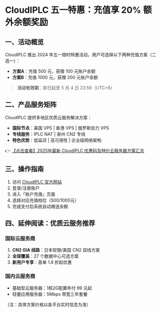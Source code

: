 # CloudIPLC 五一特惠：充值享 20% 额外余额奖励

## 一、活动概览

CloudIPLC 推出 2024 年五一限时特惠活动，用户可选择以下两种充值方案（二选一）：

- **方案A**：充值 500 元，获赠 100 元账户余额
- **方案B**：充值 1000 元，获赠 200 元账户余额

> **活动有效期**：即日起至 5 月 4 日 23:59（UTC+8）

## 二、产品服务矩阵

CloudIPLC 提供多地区优质云服务解决方案：

- **国际节点**：美国 VPS | 香港 VPS | 俄罗斯伯力 VPS
- **专线服务**：IPLC NAT | 泉州 CN2 专线
- **特色优势**：低延迟 | 高可用性 | 企业级网络架构

👉 [【点击查看】2025年最新 CloudIPLC 优惠码及特价云服务器方案汇总](https://bit.ly/cloudiplc)

## 三、操作指南

1. 访问 [CloudIPLC 官方网站](https://bit.ly/cloudiplc)
2. 登录/注册账户
3. 进入「账户充值」页面
4. 选择对应充值档位（500/1000元）
5. 完成支付后系统自动赠送余额

## 四、延伸阅读：优质云服务推荐

### 国际云服务商
1. **CN2 GIA 线路**：日本软银/美国 CN2 双线方案
2. **全球覆盖**：27 个数据中心可选方案
3. **新用户专享**：首单 1.8 折起优惠

### 国内云服务商
- 基础型云服务器：1核2G配置年付 99 元起
- 轻量应用服务器：5Mbps 带宽三年套餐

（注：具体方案价格以各平台实时信息为准）